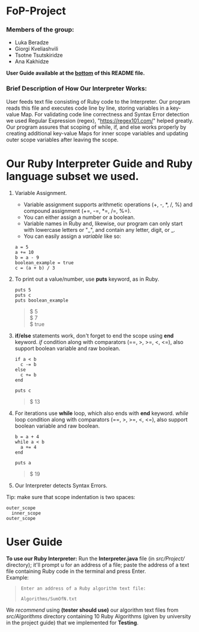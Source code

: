 # FoP-Project

### Members of the group:
- Luka Beradze
- Giorgi Kveliashvili
- Tsotne Tsutskiridze
- Ana Kakhidze
  
    
__User Guide available at the [bottom](#user-guide) of this README file.__

### Brief Description of How Our Interpreter Works:  
User feeds text file consisting of Ruby code to the Interpreter. Our program reads this file and executes code line by line, storing variables in a key-value Map. For validating code line correctness and Syntax Error detection we used Regular Expression (regex), "https://regex101.com/" helped greatly. Our program assures that scoping of while, if, and else works properly by creating additional key-value Maps for inner scope variables and updating outer scope variables after leaving the scope.

# Our Ruby Interpreter Guide and Ruby language subset we used.
1. Variable Assignment.
   - Variable assignment supports arithmetic operations (+, -, *, /, %) and compound assignment (+=, -=, *=, /=, %=).
   - You can either assign a number or a boolean.
   - Variable names in Ruby and, likewise, our program can only start with lowercase letters or "_", and contain any letter, digit, or _.
   - You can easily assign a *variable* like so:  
   ```
   a = 5  
   a += 10
   b = a - 9
   boolean_example = true
   c = (a + b) / 3
   ```
2. To print out a value/number, use **puts** keyword, as in Ruby.  
   ```  
   puts 5
   puts c
   puts boolean_example 
   ```
   > $ 5  
   > $ 7  
   > $ true
    
3. **if/else** statements work, don't forget to end the scope using **end** keyword. *if* condition along with comparators (==, >, >=, <, <=), also support boolean variable and raw boolean.
   ```
   if a < b  
     c -= b
   else
     c += b
   end

   puts c
   ```
   > $ 13
4. For iterations use **while** loop, which also ends with **end** keyword. *while* loop condition along with comparators (==, >, >=, <, <=), also support boolean variable and raw boolean.
   ```
   b = a + 4
   while a < b
     a += 4
   end

   puts a
   ```
   > $ 19
5. Our Interpreter detects Syntax Errors.
     
Tip: make sure that scope indentation is two spaces:  
```
outer_scope
  inner_scope
outer_scope
```

# User Guide
**To use our Ruby Interpreter:** Run the **Interpreter.java** file (in *src/Project/* directory); it'll prompt u for an address of a file; paste the address of a text file containing Ruby code in the terminal and press Enter.  
Example:
> ` Enter an address of a Ruby algorithm text file: `
> 
> ` Algorithms/SumOfN.txt `
  
We *recommend* using **(tester should use)** our algorithm text files from *src/Algorithms* directory containing 10 Ruby Algorithms (given by university in the project guide) that we implemented for **Testing**.
   
